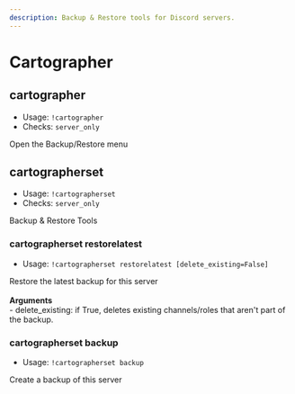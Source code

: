 ```yaml
---
description: Backup & Restore tools for Discord servers.
---
```


# Cartographer

## cartographer

* Usage: `!cartographer`
* Checks: `server_only`

Open the Backup/Restore menu

## cartographerset

* Usage: `!cartographerset`
* Checks: `server_only`

Backup & Restore Tools

### cartographerset restorelatest

* Usage: `!cartographerset restorelatest [delete_existing=False]`

Restore the latest backup for this server\
\
**Arguments**\
\- delete\_existing: if True, deletes existing channels/roles that aren't part of the backup.

### cartographerset backup

* Usage: `!cartographerset backup`

Create a backup of this server
